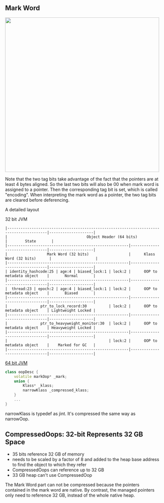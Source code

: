 ## Mark Word

<img src="https://snag.gy/ZgtiqF.jpg" width=500>

Note that the two tag bits take advantage of the fact that the pointers are at least 4 bytes aligned. So the last two bits will also be 00 when mark word is assigned to a pointer. Then the corresponding tag bit is set, which is called "encoding". When interpreting the mark word as a pointer, the two tag bits are cleared before deferencing.

A detailed layout

32 bit JVM
```
|----------------------------------------------------------------------------------------|--------------------|
|                                    Object Header (64 bits)                             |        State       |
|-------------------------------------------------------|--------------------------------|--------------------|
|                  Mark Word (32 bits)                  |      Klass Word (32 bits)      |                    |
|-------------------------------------------------------|--------------------------------|--------------------|
| identity_hashcode:25 | age:4 | biased_lock:1 | lock:2 |      OOP to metadata object    |       Normal       |
|-------------------------------------------------------|--------------------------------|--------------------|
|  thread:23 | epoch:2 | age:4 | biased_lock:1 | lock:2 |      OOP to metadata object    |       Biased       |
|-------------------------------------------------------|--------------------------------|--------------------|
|               ptr_to_lock_record:30          | lock:2 |      OOP to metadata object    | Lightweight Locked |
|-------------------------------------------------------|--------------------------------|--------------------|
|               ptr_to_heavyweight_monitor:30  | lock:2 |      OOP to metadata object    | Heavyweight Locked |
|-------------------------------------------------------|--------------------------------|--------------------|
|                                              | lock:2 |      OOP to metadata object    |    Marked for GC   |
|-------------------------------------------------------|--------------------------------|--------------------|
```
[64 bit JVM](http://arturmkrtchyan.com/java-object-header)

```c++
class oopDesc {
	volatile markOop* _mark;
    union {
    	Klass* _klass;
        narrowKlass _compressed_klass;
    }
    ...
}
```
narrowKlass is typedef as jint. It's compressed the same way as narrowOop.

## CompressedOops: 32-bit Represents 32 GB Space
- 35 bits reference 32 GB of memory
- needs to be scaled by a factor of 8 and added to the heap base address to find the object to which they refer
- CompressedOops can reference up to 32 GB
- 33 GB heap can't use CompressedOop

The Mark Word part can not be compressed because the pointers contained in the mark word are native. By contrast, the managed pointers only need to reference 32 GB, instead of the whole native heap.
